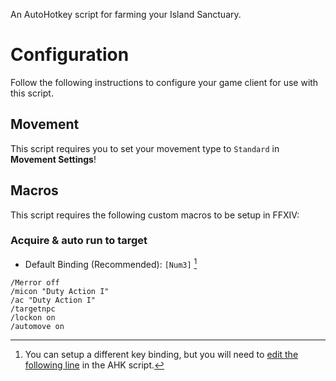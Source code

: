 An AutoHotkey script for farming your Island Sanctuary.

# Configuration

Follow the following instructions to configure your game client for use with this script.

## Movement

This script requires you to set your movement type to `Standard` in **Movement Settings**!

## Macros

This script requires the following custom macros to be setup in FFXIV:

### Acquire & auto run to target

- Default Binding (Recommended): `[Num3]` [^1]

```
/Merror off
/micon "Duty Action I"
/ac "Duty Action I"
/targetnpc
/lockon on
/automove on
```
[^1]: You can setup a different key binding, but you will need to [edit the following line](https://douglasparker.dev/autohotkey/final-fantasy-xiv/-/blob/57f8d5af58125293814078a88d8d2a259d170064/scripts/island-sanctuary-farm.ahk#L26) in the AHK script.